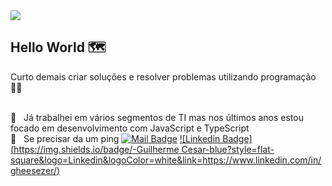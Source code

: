 <img width="auto" src="https://i.imgur.com/Wpoh2dD.jpg">

## Hello World :world_map:

Curto demais criar soluções e resolver problemas utilizando programação :technologist:

 <br/> :briefcase: &nbsp; Já trabalhei em vários segmentos de TI mas nos últimos anos estou focado em desenvolvimento com JavaScript e TypeScript
 <br/> :call_me_hand: &nbsp; Se precisar da um ping 
[![Mail Badge](https://img.shields.io/badge/-gui@potssmail.com-c14438?style=flat-square&logo=Gmail&logoColor=white&link=mailto:gui@potssmail.com)](mailto:gui@potssmail.com)
[![Linkedin Badge](https://img.shields.io/badge/-Guilherme Cesar-blue?style=flat-square&logo=Linkedin&logoColor=white&link=https://www.linkedin.com/in/gheesezer/)](https://www.linkedin.com/in/gheesezer/)
